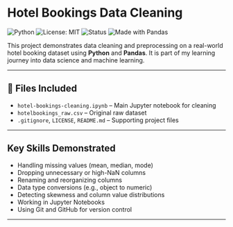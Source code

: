 # Hotel Bookings Data Cleaning

![Python](https://img.shields.io/badge/Python-3.13.5-blue)
![License: MIT](https://img.shields.io/badge/License-MIT-green)
![Status](https://img.shields.io/badge/Project-Active-brightgreen)
![Made with Pandas](https://img.shields.io/badge/Made%20with-Pandas-150458)

This project demonstrates data cleaning and preprocessing on a real-world hotel booking dataset using **Python** and **Pandas**. It is part of my learning journey into data science and machine learning.

---

## 📁 Files Included

- `hotel-bookings-cleaning.ipynb` – Main Jupyter notebook for cleaning
- `hotelbookings_raw.csv` – Original raw dataset
- `.gitignore`, `LICENSE`, `README.md` – Supporting project files

---

## Key Skills Demonstrated

- Handling missing values (mean, median, mode)
- Dropping unnecessary or high-NaN columns
- Renaming and reorganizing columns
- Data type conversions (e.g., object to numeric)
- Detecting skewness and column value distributions
- Working in Jupyter Notebooks
- Using Git and GitHub for version control

---
